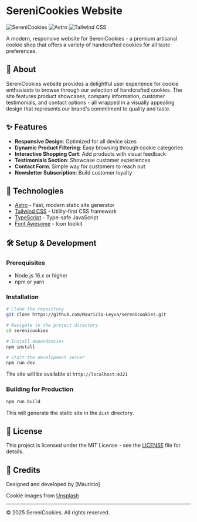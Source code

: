 # SereniCookies Website

![SereniCookies](https://img.shields.io/badge/SereniCookies-Artisanal%20Cookies-brown)
![Astro](https://img.shields.io/badge/Built%20With-Astro-FF5D01)
![Tailwind CSS](https://img.shields.io/badge/Styled%20With-Tailwind-38B2AC)

A modern, responsive website for SereniCookies - a premium artisanal cookie shop that offers a variety of handcrafted cookies for all taste preferences.

## 🍪 About

SereniCookies website provides a delightful user experience for cookie enthusiasts to browse through our selection of handcrafted cookies. The site features product showcases, company information, customer testimonials, and contact options - all wrapped in a visually appealing design that represents our brand's commitment to quality and taste.

## ✨ Features

- **Responsive Design**: Optimized for all device sizes
- **Dynamic Product Filtering**: Easy browsing through cookie categories
- **Interactive Shopping Cart**: Add products with visual feedback
- **Testimonials Section**: Showcase customer experiences
- **Contact Form**: Simple way for customers to reach out
- **Newsletter Subscription**: Build customer loyalty

## 🚀 Technologies

- [Astro](https://astro.build) - Fast, modern static site generator
- [Tailwind CSS](https://tailwindcss.com) - Utility-first CSS framework
- [TypeScript](https://www.typescriptlang.org/) - Type-safe JavaScript
- [Font Awesome](https://fontawesome.com) - Icon toolkit

## 🛠️ Setup & Development

### Prerequisites

- Node.js 16.x or higher
- npm or yarn

### Installation

```bash
# Clone the repository
git clone https://github.com/Mauricio-Leyva/serenicookies.git

# Navigate to the project directory
cd serenicookies

# Install dependencies
npm install

# Start the development server
npm run dev
```

The site will be available at `http://localhost:4321`

### Building for Production

```bash
npm run build
```

This will generate the static site in the `dist` directory.

## 📝 License

This project is licensed under the MIT License - see the [LICENSE](LICENSE) file for details.

## 👥 Credits

Designed and developed by [Mauricio]

Cookie images from [Unsplash](https://unsplash.com)

---

&copy; 2025 SereniCookies. All rights reserved.
